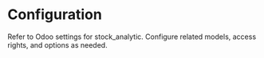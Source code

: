 # Configuration

Refer to Odoo settings for stock_analytic. Configure related models, access rights, and options as needed.

